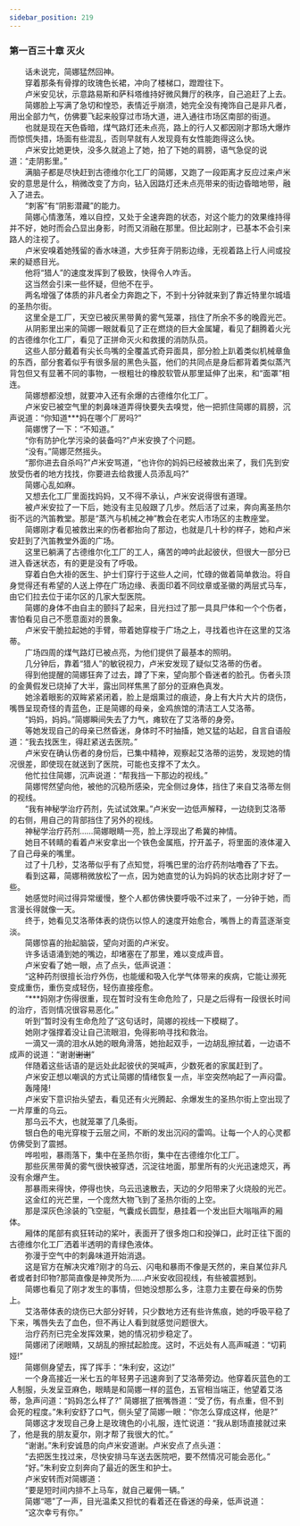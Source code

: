 ```yaml
---
sidebar_position: 219
---
```

### 第一百三十章 灭火  


　　话未说完，简娜猛然回神。  
　　穿着那条有骨撑的玫瑰色长裙，冲向了楼梯口，蹬蹬往下。  
　　卢米安见状，示意路易斯和萨科塔维持好微风舞厅的秩序，自己追赶了上去。  
　　简娜脸上写满了急切和惶恐，表情近乎崩溃，她完全没有掩饰自己是非凡者，用出全部力气，仿佛要飞起来般穿过市场大道，进入通往市场区南部的街道。  
　　也就是现在天色昏暗，煤气路灯还未点亮，路上的行人又都因刚才那场大爆炸而惊慌失措，场面有些混乱，否则早就有人发现竟有女性能跑得这么快。  
　　卢米安比她更快，没多久就追上了她，拍了下她的肩膀，语气急促的说道：“走阴影里。”  
　　满脑子都是尽快赶到古德维尔化工厂的简娜，又跑了一段距离才反应过来卢米安的意思是什么，稍微改变了方向，钻入因路灯还未点亮带来的街边昏暗地带，融入了进去。  
　　“刺客”有“阴影潜藏”的能力。  
　　简娜心情激荡，难以自控，又处于全速奔跑的状态，对这个能力的效果维持得并不好，她时而会凸显出身影，时而又消融在那里。但比起刚才，已基本不会引来路人的注视了。  
　　卢米安嗅着她残留的香水味道，大步狂奔于阴影边缘，无视着路上行人间或投来的疑惑目光。  
　　他将“猎人”的速度发挥到了极致，快得令人咋舌。  
　　这当然会引来一些怀疑，但他不在乎。  
　　两名增强了体质的非凡者全力奔跑之下，不到十分钟就来到了靠近特里尔城墙的圣热尔街。  
　　这里全是工厂，天空已被灰黑带黄的雾气笼罩，挡住了所余不多的晚霞光芒。  
　　从阴影里出来的简娜一眼就看见了正在燃烧的巨大金属罐，看见了翻腾着火光的古德维尔化工厂，看见了正拼命灭火和救援的消防队员。  
　　这些人部分戴着有尖长鸟嘴的全覆盖式奇异面具，部分脸上趴着类似机械章鱼的东西，部分套着似乎有很多层的黑色头盔，他们的共同点是身后都背着类似蒸汽背包但又有显著不同的事物，一根粗壮的橡胶软管从那里延伸了出来，和“面罩”相连。  
　　简娜想都没想，就要冲入还有余爆的古德维尔化工厂。  
　　卢米安已被空气里的刺鼻味道弄得快要失去嗅觉，他一把抓住简娜的肩膀，沉声说道：“你知道***妈在哪个厂房吗?”  
　　简娜愣了一下：“不知道。”  
　　“你有防护化学污染的装备吗?”卢米安换了个问题。  
　　“没有。”简娜茫然摇头。  
　　“那你进去自杀吗?”卢米安骂道，“也许你的妈妈已经被救出来了，我们先到安放受伤者的地方找找，你要进去给救援人员添乱吗?”  
　　简娜心乱如麻。  
　　又想去化工厂里面找妈妈，又不得不承认，卢米安说得很有道理。  
　　被卢米安拉了一下后，她没有主见般跟了几步。然后活了过来，奔向离圣热尔街不远的汽笛教堂。那是“蒸汽与机械之神”教会在老实人市场区的主教座堂。  
　　简娜刚才看见被救出来的伤者都抬向了那边，也就是几十秒的样子，她和卢米安赶到了汽笛教堂外面的广场。  
　　这里已躺满了古德维尔化工厂的工人，痛苦的呻吟此起彼伏，但很大一部分已进入昏迷状态，有的更是没有了呼吸。  
　　穿着白色大褂的医生、护士们穿行于这些人之间，忙碌的做着简单救治。将自身觉得还有希望的人送上停在广场边缘、表面印着不同纹章或圣徽的两层式马车，由它们拉去位于诺尔区的几家大型医院。  
　　简娜的身体不由自主的颤抖了起来，目光扫过了那一具具尸体和一个个伤者，害怕看见自己不愿意面对的景象。  
　　卢米安干脆拉起她的手臂，带着她穿梭于广场之上，寻找着也许在这里的艾洛蒂。  
　　广场四周的煤气路灯已被点亮，为他们提供了最基本的照明。  
　　几分钟后，靠着“猎人”的敏锐视力，卢米安发现了疑似艾洛蒂的伤者。  
　　得到他提醒的简娜狂奔了过去，蹲了下来，望向那个昏迷者的脸孔。伤者头顶的金黄假发已烧掉了大半，露出同样焦黑了部分的亚麻色真发。  
　　她涂着眼影的双眸紧紧闭着，脸上是烟熏过的痕迹，身上有大片大片的烧伤，嘴唇呈现奇怪的青蓝色，正是简娜的母亲，金鸡旅馆的清洁工人艾洛蒂。  
　　“妈妈，妈妈。”简娜瞬间失去了力气，瘫软在了艾洛蒂的身旁。  
　　等她发现自己的母亲已然昏迷，身体时不时抽搐，她又猛的站起，自言自语般道：“我去找医生，得赶紧送去医院。”  
　　卢米安在确认伤者的身份后，已集中精神，观察起艾洛蒂的运势，发现她的情况很差，即使现在就送到了医院，可能也支撑不了太久。  
　　他忙拉住简娜，沉声说道：“帮我挡一下那边的视线。”  
　　简娜愕然望向他，被他的沉稳所感染，完全侧过身体，挡住了来自艾洛蒂左侧的视线。  
　　“我有神秘学治疗药剂，先试试效果。”卢米安一边低声解释，一边绕到艾洛蒂的右侧，用自己的背部挡住了另外的视线。  
　　神秘学治疗药剂……简娜眼睛一亮，脸上浮现出了希冀的神情。  
　　她目不转睛的看着卢米安拿出一个铁色金属瓶，拧开盖子，将里面的液体灌入了自己母亲的嘴里。  
　　过了十几秒，艾洛蒂似乎有了点知觉，将嘴巴里的治疗药剂咕噜吞了下去。  
　　看到这幕，简娜稍微放松了一点，因为她直觉的认为妈妈的状态比刚才好了一些。  
　　她感觉时间过得异常缓慢，整个人都仿佛快要呼吸不过来了，一分钟于她，而言漫长得就像一天。  
　　终于，她看见艾洛蒂体表的烧伤以惊人的速度开始愈合，嘴唇上的青蓝逐渐变淡。  
　　简娜惊喜的抬起脑袋，望向对面的卢米安。  
　　许多话语涌到她的嘴边，却堵塞在了那里，难以变成声音。  
　　卢米安看了她一眼，点了点头，低声说道：  
　　“这种药剂很擅长治疗外伤，也能缓和吸入化学气体带来的疾病，它能让濒死变成重伤，重伤变成轻伤，轻伤直接痊愈。  
　　“***妈刚才伤得很重，现在暂时没有生命危险了，只是之后得有一段很长时间的治疗，否则情况很容易恶化。”  
　　听到“暂时没有生命危险了”这句话时，简娜的视线一下模糊了。  
　　她刚才强撑着没让自己流眼泪，免得影响寻找和救治。  
　　一滴又一滴的泪水从她的眼角滑落，她抬起双手，一边胡乱擦拭着，一边语不成声的说道：“谢谢~~谢谢~~”  
　　伴随着这些话语的是远处此起彼伏的哭喊声，少数死者的家属赶到了。  
　　卢米安正想以嘲讽的方式让简娜的情绪恢复一点，半空突然响起了一声闷雷。  
　　轰隆隆!  
　　卢米安下意识抬头望去，看见还有火光腾起、余爆发生的圣热尔街上空出现了一片厚重的乌云。  
　　那乌云不大，也就笼罩了几条街。  
　　银白色的电光穿梭于云层之间，不断的发出沉闷的雷鸣。让每一个人的心灵都仿佛受到了震撼。  
　　哗啦啦，暴雨落下，集中在圣热尔街，集中在古德维尔化工厂。  
　　那些灰黑带黄的雾气很快被穿透，沉淀往地面，那里所有的火光迅速熄灭，再没有余爆产生。  
　　那暴雨来得快，停得也快，乌云迅速散去，天边的夕阳带来了火烧般的光芒。  
　　这金红的光芒里，一个庞然大物飞到了圣热尔街的上空。  
　　那是深灰色涂装的飞空艇，气囊成长圆型，悬挂着一个发出巨大嗡嗡声的厢体。  
　　厢体的尾部有疯狂转动的桨叶，表面开了很多炮口和投弹口，此时正往下面的古德维尔化工厂洒着半透明的青绿色液体。  
　　弥漫于空气中的刺鼻味道开始消退。  
　　这是官方在解决灾难?刚才的乌云、闪电和暴雨不像是天然的，来自某位非凡者或者封印物?那简直像是神灵所为……卢米安收回视线，有些被震撼到。  
　　简娜也看见了刚才发生的事情，但她没想那么多，注意力主要在母亲的伤势上。  
　　艾洛蒂体表的烧伤已大部分好转，只少数地方还有些许焦痕，她的呼吸平稳了下来，嘴唇失去了血色，但不再让人看到就感觉问题很大。  
　　治疗药剂已完全发挥效果，她的情况初步稳定了。  
　　简娜闭了闭眼睛，又胡乱的擦拭起脸庞。这时，不远处有人高声喊道：“切莉娅!”  
　　简娜侧身望去，挥了挥手：“朱利安，这边!”  
　　一个身高接近一米七五的年轻男子迅速奔到了艾洛蒂旁边。他穿着灰蓝色的工人制服，头发呈亚麻色，眼睛是和简娜一样的蓝色，五官相当端正，他望着艾洛蒂，急声问道：“妈妈怎么样了?” 简娜抿了抿嘴唇道：“受了伤，有点重，但不到会死的程度。”朱利安舒了口气，侧头望了简娜一眼：“你怎么穿成这样，他是?”  
　　简娜这才发现自己身上是玫瑰色的小礼服，连忙说道：“我从剧场直接就过来了，他是我的朋友夏尔，刚才帮了我很大的忙。”  
　　“谢谢。”朱利安诚恳的向卢米安道谢。卢米安点了点头道：  
　　“去把医生找过来，尽快安排马车送去医院吧，要不然情况可能会恶化。”  
　　“好。”朱利安立刻奔向了最近的医生和护士。  
　　卢米安转而对简娜道：  
　　“要是短时间内排不上马车，就自己雇佣一辆。”  
　　简娜“嗯”了一声，目光温柔又担忧的看着还在昏迷的母亲，低声说道：  
　　“这次幸亏有你。”  
